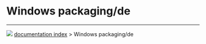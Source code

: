 # Windows packaging/de




---
![](images/Right_arrow.png) [documentation index](../README.md) > Windows packaging/de
